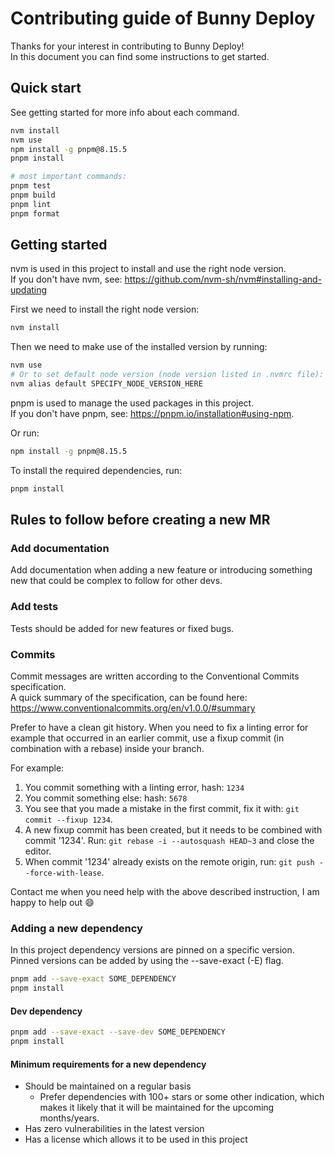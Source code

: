 # Contributing guide of Bunny Deploy

Thanks for your interest in contributing to Bunny Deploy! \
In this document you can find some instructions to get started.

## Quick start

See getting started for more info about each command.

```bash
nvm install
nvm use
npm install -g pnpm@8.15.5
pnpm install

# most important commands:
pnpm test
pnpm build
pnpm lint
pnpm format
```

## Getting started

nvm is used in this project to install and use the right node version. \
If you don't have nvm, see: <https://github.com/nvm-sh/nvm#installing-and-updating>

First we need to install the right node version:

```bash
nvm install
```

Then we need to make use of the installed version by running:

```bash
nvm use
# Or to set default node version (node version listed in .nvmrc file):
nvm alias default SPECIFY_NODE_VERSION_HERE
```

pnpm is used to manage the used packages in this project. \
If you don't have pnpm, see: <https://pnpm.io/installation#using-npm>.

Or run:

```bash
npm install -g pnpm@8.15.5
```

To install the required dependencies, run:

```bash
pnpm install
```

## Rules to follow before creating a new MR

### Add documentation

Add documentation when adding a new feature or introducing something new that could be complex to follow for other devs.

### Add tests

Tests should be added for new features or fixed bugs.

### Commits

Commit messages are written according to the Conventional Commits specification. \
A quick summary of the specification, can be found here: <https://www.conventionalcommits.org/en/v1.0.0/#summary>

Prefer to have a clean git history.
When you need to fix a linting error for example that occurred in an earlier commit, use a fixup commit (in combination with a rebase) inside your branch.

For example:

1. You commit something with a linting error, hash: `1234`
2. You commit something else: hash: `5678`
3. You see that you made a mistake in the first commit, fix it with: `git commit --fixup 1234`.
4. A new fixup commit has been created, but it needs to be combined with commit '1234'. Run: `git rebase -i --autosquash HEAD~3` and close the editor.
5. When commit '1234' already exists on the remote origin, run: `git push --force-with-lease`.

Contact me when you need help with the above described instruction, I am happy to help out :smile:

### Adding a new dependency

In this project dependency versions are pinned on a specific version. \
Pinned versions can be added by using the --save-exact (-E) flag.

```bash
pnpm add --save-exact SOME_DEPENDENCY
pnpm install
```

#### Dev dependency

```bash
pnpm add --save-exact --save-dev SOME_DEPENDENCY
pnpm install
```

#### Minimum requirements for a new dependency

- Should be maintained on a regular basis
  - Prefer dependencies with 100+ stars or some other indication, which makes it likely that it will be maintained for the upcoming months/years.
- Has zero vulnerabilities in the latest version
- Has a license which allows it to be used in this project
